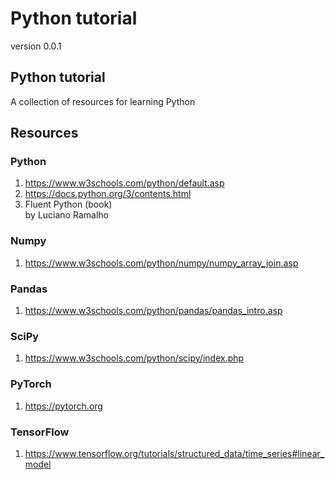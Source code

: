 # Python tutorial 


version 0.0.1

## Python tutorial 

A collection of resources for learning Python


## Resources 


### Python  
1. https://www.w3schools.com/python/default.asp  
2. https://docs.python.org/3/contents.html  
3. Fluent Python (book)  
   by Luciano Ramalho

### Numpy  
1. https://www.w3schools.com/python/numpy/numpy_array_join.asp

### Pandas  
1. https://www.w3schools.com/python/pandas/pandas_intro.asp

### SciPy  
1. https://www.w3schools.com/python/scipy/index.php

### PyTorch  
1. https://pytorch.org

### TensorFlow  
1. https://www.tensorflow.org/tutorials/structured_data/time_series#linear_model




